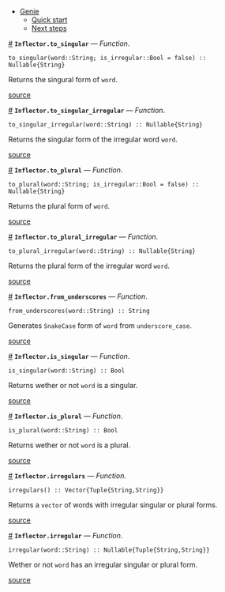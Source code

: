 

- [Genie](index.md#Genie-1)
    - [Quick start](index.md#Quick-start-1)
    - [Next steps](index.md#Next-steps-1)

<a id='Inflector.to_singular' href='#Inflector.to_singular'>#</a>
**`Inflector.to_singular`** &mdash; *Function*.



```
to_singular(word::String; is_irregular::Bool = false) :: Nullable{String}
```

Returns the singural form of `word`.


<a target='_blank' href='https://github.com/essenciary/Genie.jl/tree/1aab131c148827d91cab858ce55f693885b4501f/src/Inflector.jl#L11-L15' class='documenter-source'>source</a><br>

<a id='Inflector.to_singular_irregular' href='#Inflector.to_singular_irregular'>#</a>
**`Inflector.to_singular_irregular`** &mdash; *Function*.



```
to_singular_irregular(word::String) :: Nullable{String}
```

Returns the singular form of the irregular word `word`.


<a target='_blank' href='https://github.com/essenciary/Genie.jl/tree/1aab131c148827d91cab858ce55f693885b4501f/src/Inflector.jl#L25-L29' class='documenter-source'>source</a><br>

<a id='Inflector.to_plural' href='#Inflector.to_plural'>#</a>
**`Inflector.to_plural`** &mdash; *Function*.



```
to_plural(word::String; is_irregular::Bool = false) :: Nullable{String}
```

Returns the plural form of `word`.


<a target='_blank' href='https://github.com/essenciary/Genie.jl/tree/1aab131c148827d91cab858ce55f693885b4501f/src/Inflector.jl#L40-L44' class='documenter-source'>source</a><br>

<a id='Inflector.to_plural_irregular' href='#Inflector.to_plural_irregular'>#</a>
**`Inflector.to_plural_irregular`** &mdash; *Function*.



```
to_plural_irregular(word::String) :: Nullable{String}
```

Returns the plural form of the irregular word `word`.


<a target='_blank' href='https://github.com/essenciary/Genie.jl/tree/1aab131c148827d91cab858ce55f693885b4501f/src/Inflector.jl#L52-L56' class='documenter-source'>source</a><br>

<a id='Inflector.from_underscores' href='#Inflector.from_underscores'>#</a>
**`Inflector.from_underscores`** &mdash; *Function*.



```
from_underscores(word::String) :: String
```

Generates `SnakeCase` form of `word` from `underscore_case`.


<a target='_blank' href='https://github.com/essenciary/Genie.jl/tree/1aab131c148827d91cab858ce55f693885b4501f/src/Inflector.jl#L67-L71' class='documenter-source'>source</a><br>

<a id='Inflector.is_singular' href='#Inflector.is_singular'>#</a>
**`Inflector.is_singular`** &mdash; *Function*.



```
is_singular(word::String) :: Bool
```

Returns wether or not `word` is a singular.


<a target='_blank' href='https://github.com/essenciary/Genie.jl/tree/1aab131c148827d91cab858ce55f693885b4501f/src/Inflector.jl#L77-L81' class='documenter-source'>source</a><br>

<a id='Inflector.is_plural' href='#Inflector.is_plural'>#</a>
**`Inflector.is_plural`** &mdash; *Function*.



```
is_plural(word::String) :: Bool
```

Returns wether or not `word` is a plural.


<a target='_blank' href='https://github.com/essenciary/Genie.jl/tree/1aab131c148827d91cab858ce55f693885b4501f/src/Inflector.jl#L87-L91' class='documenter-source'>source</a><br>

<a id='Inflector.irregulars' href='#Inflector.irregulars'>#</a>
**`Inflector.irregulars`** &mdash; *Function*.



```
irregulars() :: Vector{Tuple{String,String}}
```

Returns a `vector` of words with irregular singular or plural forms.


<a target='_blank' href='https://github.com/essenciary/Genie.jl/tree/1aab131c148827d91cab858ce55f693885b4501f/src/Inflector.jl#L97-L101' class='documenter-source'>source</a><br>

<a id='Inflector.irregular' href='#Inflector.irregular'>#</a>
**`Inflector.irregular`** &mdash; *Function*.



```
irregular(word::String) :: Nullable{Tuple{String,String}}
```

Wether or not `word` has an irregular singular or plural form.


<a target='_blank' href='https://github.com/essenciary/Genie.jl/tree/1aab131c148827d91cab858ce55f693885b4501f/src/Inflector.jl#L107-L111' class='documenter-source'>source</a><br>

